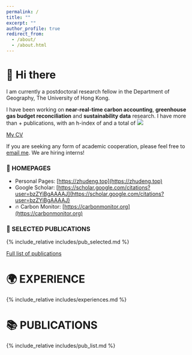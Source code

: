```yaml
---
permalink: /
title: ""
excerpt: ""
author_profile: true
redirect_from: 
  - /about/
  - /about.html
---
```


<span class='anchor' id='about-me'></span>

# 👋 Hi there
I am currently a postdoctoral research fellow in the Department of Geography, 
The University of Hong Kong. 

I have been working on **near-real-time carbon accounting**, **greenhouse gas budget reconciliation** and **sustainability data** research.
I have more than <span id='total_paper_number'></span>+ publications, with an h-index of <span id='h_index'></span> and a total of <a href="https://scholar.google.com/citations?user=bzZYiBgAAAAJ"><img src="https://img.shields.io/endpoint?logo=Google%20Scholar&url=https%3A%2F%2Fcdn.jsdelivr.net%2Fgh%2Fzhudeng94%2Fzhudeng94.github.io@google-scholar-stats%2Fgs_data_shieldsio.json&labelColor=f6f6f6&color=9cf&style=flat&label=citations"></a>

[My CV](../../files/Zhu%20Deng_CV_2412.pdf)

If you are seeking any form of academic cooperation, please feel free to [email me](mailto:zhudeng@hku.hk). We are hiring interns!


### 🔗 HOMEPAGES
- Personal Pages: [https://zhudeng.top](https://zhudeng.top)
- Google Scholar: [https://scholar.google.com/citations?user=bzZYiBgAAAAJ](https://scholar.google.com/citations?user=bzZYiBgAAAAJ)
- 🔥 Carbon Monitor: [https://carbonmonitor.org](https://carbonmonitor.org)

### 🌟 SELECTED PUBLICATIONS  
{% include_relative includes/pub_selected.md %}

[Full list of publications](#-all-publications)

# 🌍 EXPERIENCE
{% include_relative includes/experiences.md %}

# 📚 PUBLICATIONS  
{% include_relative includes/pub_list.md %}



